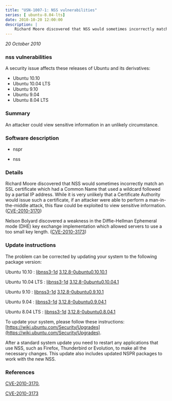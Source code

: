 ```yaml
---
title: "USN-1007-1: NSS vulnerabilities"
series: [ ubuntu-8.04-lts]
date: 2010-10-20 12:00:00
description: |
    Richard Moore discovered that NSS would sometimes incorrectly match an SSL certificate which had a Common Name that used a wildcard followed by a partial IP address. While it is very unlikely that a Certificate Authority would issue such a certificate, if an attacker were able to perform a man-in-the-middle attack, this flaw could be exploited to view sensitive information. ([CVE-2010-3170](http://people.ubuntu.com/~ubuntu-security/cve/CVE-2010-3170))
--- 
```

 
 

*20 October 2010*

### nss vulnerabilities

A security issue affects these releases of Ubuntu and its derivatives:

* Ubuntu 10.10
* Ubuntu 10.04 LTS
* Ubuntu 9.10
* Ubuntu 9.04
* Ubuntu 8.04 LTS

### Summary

An attacker could view sensitive information in an unlikely circumstance. 

### Software description

* nspr 

* nss 

### Details

Richard Moore discovered that NSS would sometimes incorrectly match an SSL certificate which had a Common Name that used a wildcard followed by a partial IP address. While it is very unlikely that a Certificate Authority would issue such a certificate, if an attacker were able to perform a man-in-the-middle attack, this flaw could be exploited to view sensitive information. ([CVE-2010-3170](http://people.ubuntu.com/~ubuntu-security/cve/CVE-2010-3170))

Nelson Bolyard discovered a weakness in the Diffie-Hellman Ephemeral mode (DHE) key exchange implementation which allowed servers to use a too small key length. ([CVE-2010-3173](http://people.ubuntu.com/~ubuntu-security/cve/CVE-2010-3173)) 

### Update instructions

The problem can be corrected by updating your system to the following package version:

Ubuntu 10.10
 : [libnss3-1d](https://launchpad.net/ubuntu/+source/nss) <span> [3.12.8-0ubuntu0.10.10.1](https://launchpad.net/ubuntu/+source/nss/3.12.8-0ubuntu0.10.10.1) </span> 

Ubuntu 10.04 LTS
 : [libnss3-1d](https://launchpad.net/ubuntu/+source/nss) <span> [3.12.8-0ubuntu0.10.04.1](https://launchpad.net/ubuntu/+source/nss/3.12.8-0ubuntu0.10.04.1) </span> 

Ubuntu 9.10
 : [libnss3-1d](https://launchpad.net/ubuntu/+source/nss) <span> [3.12.8-0ubuntu0.9.10.1](https://launchpad.net/ubuntu/+source/nss/3.12.8-0ubuntu0.9.10.1) </span> 

Ubuntu 9.04
 : [libnss3-1d](https://launchpad.net/ubuntu/+source/nss) <span> [3.12.8-0ubuntu0.9.04.1](https://launchpad.net/ubuntu/+source/nss/3.12.8-0ubuntu0.9.04.1) </span> 

Ubuntu 8.04 LTS
 : [libnss3-1d](https://launchpad.net/ubuntu/+source/nss) <span> [3.12.8-0ubuntu0.8.04.1](https://launchpad.net/ubuntu/+source/nss/3.12.8-0ubuntu0.8.04.1) </span> 

To update your system, please follow these instructions: [https://wiki.ubuntu.com/Security/Upgrades](https://wiki.ubuntu.com/Security/Upgrades).

After a standard system update you need to restart any applications that use NSS, such as Firefox, Thunderbird or Evolution, to make all the necessary changes. This update also includes updated NSPR packages to work with the new NSS. 

### References

 
 [CVE-2010-3170](http://people.ubuntu.com/~ubuntu-security/cve/CVE-2010-3170), 

 [CVE-2010-3173](http://people.ubuntu.com/~ubuntu-security/cve/CVE-2010-3173)
 


